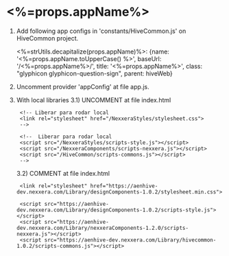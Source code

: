 <%=props.appName%>
=================

1) Add following app configs in 'constants/HiveCommon.js' on HiveCommon project.

    <%=strUtils.decapitalize(props.appName)%>: {name: '<%=props.appName.toUpperCase() %>', baseUrl: '/<%=props.appName%>/', title: '<%=props.appName%>', class: "glyphicon glyphicon-question-sign", parent: hiveWeb}

2) Uncomment provider 'appConfig' at file app.js.


3) With local libraries
    3.1) UNCOMMENT at file index.html

        <!-- Liberar para rodar local
        <link rel="stylesheet" href="/NexxeraStyles/stylesheet.css">
        -->

        <!--  Liberar para rodar local
        <script src="/NexxeraStyles/scripts-style.js"></script>
        <script src="/NexxeraComponents/scripts-nexxera.js"></script>
        <script src="/HiveCommon/scripts-commons.js"></script>
        -->

    3.2) COMMENT at file index.html

        <link rel="stylesheet" href="https://aenhive-dev.nexxera.com/Library/designComponents-1.0.2/stylesheet.min.css">

        <script src="https://aenhive-dev.nexxera.com/Library/designComponents-1.0.2/scripts-style.js"></script>
        <script src="https://aenhive-dev.nexxera.com/Library/nexxeraComponents-1.2.0/scripts-nexxera.js"></script>
        <script src="https://aenhive-dev.nexxera.com/Library/hivecommon-1.0.2/scripts-commons.js"></script>
